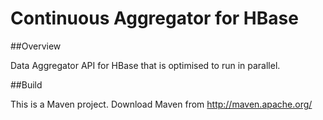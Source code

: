 # Continuous Aggregator for HBase

##Overview

Data Aggregator API for HBase that is optimised to run in parallel.


##Build

This is a Maven project. Download Maven from http://maven.apache.org/
